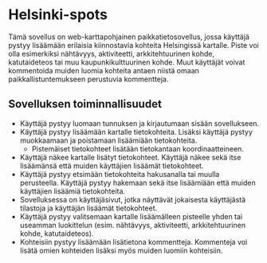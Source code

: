 # Helsinki-spots

Tämä sovellus on web-karttapohjainen paikkatietosovellus, jossa käyttäjä pystyy lisäämään erilaisia kiinnostavia kohteita Helsingissä kartalle. Piste voi olla esimerkiksi nähtävyys, aktiviteetti, arkkitehtuurinen kohde, katutaideteos tai muu kaupunkikulttuurinen kohde. Muut käyttäjät voivat kommentoida muiden luomia kohteita antaen niistä omaan paikkallistuntemukseen perustuvia kommentteja.

## Sovelluksen toiminnallisuudet
- Käyttäjä pystyy luomaan tunnuksen ja kirjautumaan sisään sovellukseen.
- Käyttäjä pystyy lisäämään kartalle tietokohteita. Lisäksi käyttäjä pystyy muokkaamaan ja poistamaan lisäämiään tietokohteita.
  - Pistemäiset tietokohteet lisätään tietokantaan koordinaatteineen. 
- Käyttäjä näkee kartalle lisätyt tietokohteet. Käyttäjä näkee sekä itse lisäämänsä että muiden käyttäjien lisäämät tietokohteet.
- Käyttäjä pystyy etsimään tietokohteita hakusanalla tai muulla perusteella. Käyttäjä pystyy hakemaan sekä itse lisäämiään että muiden käyttäjien lisäämiä tietokohteita.
- Sovelluksessa on käyttäjäsivut, jotka näyttävät jokaisesta käyttäjästä tilastoja ja käyttäjän lisäämät tietokohteet.
- Käyttäjä pystyy valitsemaan kartalle lisäämälleen pisteelle yhden tai useamman luokittelun (esim. nähtävyys, aktiviteetti, arkkitehtuurinen kohde, katutaideteos).
- Kohteisiin pystyy lisäämään lisätietona kommentteja. Kommenteja voi lisätä omien kohteiden lisäksi myös muiden luomiin kohteisiin.
